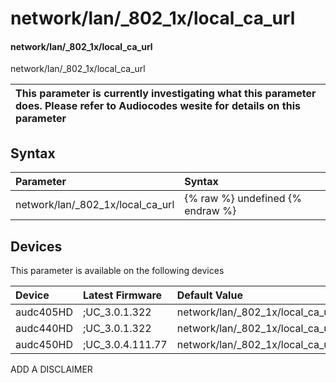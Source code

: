﻿---
description: network/lan/_802_1x/local_ca_url
search: false
---

# network/lan/_802_1x/local_ca_url

#### network/lan/_802_1x/local_ca_url

network/lan/_802_1x/local_ca_url


| This parameter is currently investigating what this parameter does. Please refer to Audiocodes wesite for details on this parameter | 
| :--- |

## Syntax
| Parameter | Syntax |
| :--- | :--- |
|network/lan/_802_1x/local_ca_url | {% raw %} undefined {% endraw %}|

## Devices
This parameter is available on the following devices

| Device | Latest Firmware | Default Value |
|:---|:---|:---|
| audc405HD | ;UC_3.0.1.322 | network/lan/_802_1x/local_ca_url= 
| audc440HD | ;UC_3.0.1.322 | network/lan/_802_1x/local_ca_url= 
| audc450HD | ;UC_3.0.4.111.77 | network/lan/_802_1x/local_ca_url= 

ADD A DISCLAIMER
